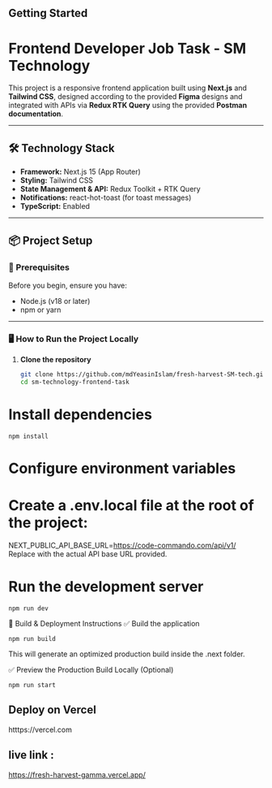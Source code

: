## Getting Started
#  Frontend Developer Job Task - SM Technology

This project is a responsive frontend application built using **Next.js** and **Tailwind CSS**, designed according to the provided **Figma** designs and integrated with APIs via **Redux RTK Query** using the provided **Postman documentation**.

---

## 🛠️ Technology Stack

- **Framework:** Next.js 15 (App Router)
- **Styling:** Tailwind CSS
- **State Management & API:** Redux Toolkit + RTK Query
- **Notifications:** react-hot-toast (for toast messages)
- **TypeScript:** Enabled

---

## 📦 Project Setup

### 🔧 Prerequisites

Before you begin, ensure you have:

- Node.js (v18 or later)
- npm or yarn

---

### 🖥️ How to Run the Project Locally

1. **Clone the repository**
   ```bash
   git clone https://github.com/mdYeasinIslam/fresh-harvest-SM-tech.git
   cd sm-technology-frontend-task

# Install dependencies

    npm install

# Configure environment variables

# Create a .env.local file at the root of the project:

NEXT_PUBLIC_API_BASE_URL=https://code-commando.com/api/v1/
Replace with the actual API base URL provided.

# Run the development server

    npm run dev

🚀 Build & Deployment Instructions
✅ Build the application

    npm run build

This will generate an optimized production build inside the .next folder.

✅ Preview the Production Build Locally (Optional)

    npm run start


## Deploy on Vercel
htttps://vercel.com


## live link :
https://fresh-harvest-gamma.vercel.app/
